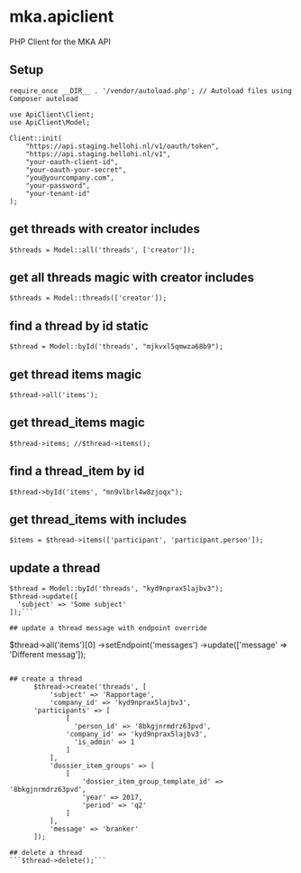 # mka.apiclient
PHP Client for the MKA API

## Setup
```
require_once __DIR__ . '/vendor/autoload.php'; // Autoload files using Composer autoload

use ApiClient\Client;
use ApiClient\Model;

Client::init(
	"https://api.staging.hellohi.nl/v1/oauth/token",
	"https://api.staging.hellohi.nl/v1",
	"your-oauth-client-id",
	"your-oauth-your-secret",
	"you@yourcompany.com",
	"your-password",
	"your-tenant-id"
);
```

## get threads with creator includes
```$threads = Model::all('threads', ['creator']);```

## get all threads magic with creator includes
```$threads = Model::threads(['creator']);```

## find a thread by id static
```$thread = Model::byId('threads', "mjkvxl5qmwza68b9");```

## get thread items magic
```$thread->all('items');```

## get thread_items magic
```$thread->items; //$thread->items();```

## find a thread_item by id
```$thread->byId('items', "mn9vlbrl4w8zjoqx");```

## get thread_items with includes
```$items = $thread->items(['participant', 'participant.person']);```

## update a thread
```
$thread = Model::byId('threads', "kyd9nprax5lajbv3");
$thread->update([
  'subject' => 'Some subject'
]);```

## update a thread message with endpoint override
```
$thread->all('items')[0]
  ->setEndpoint('messages')
  ->update(['message' => 'Different messag']);
  ```
    
## create a thread
		$thread->create('threads', [
			'subject' => 'Rapportage',
			'company_id' => 'kyd9nprax5lajbv3',
	    'participants' => [
		 		[
				  'person_id' => '8bkgjnrmdrz63pvd',
			    'company_id' => 'kyd9nprax5lajbv3',
				  'is_admin' => 1
				]
			],
			'dossier_item_groups' => [
				[
					'dossier_item_group_template_id' => '8bkgjnrmdrz63pvd',
					'year' => 2017,
					'period' => 'q2'
				]
			],
			'message' => 'branker'
		]);

## delete a thread
```$thread->delete();```
